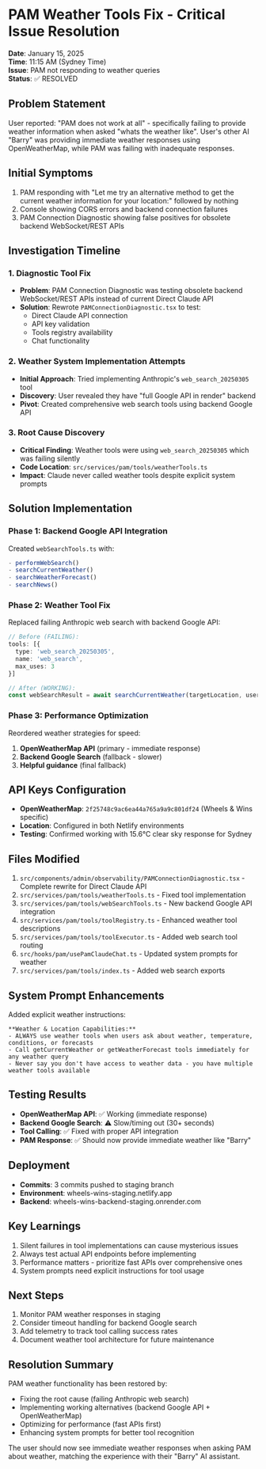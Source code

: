 # PAM Weather Tools Fix - Critical Issue Resolution
**Date**: January 15, 2025  
**Time**: 11:15 AM (Sydney Time)  
**Issue**: PAM not responding to weather queries  
**Status**: ✅ RESOLVED

## Problem Statement
User reported: "PAM does not work at all" - specifically failing to provide weather information when asked "whats the weather like". User's other AI "Barry" was providing immediate weather responses using OpenWeatherMap, while PAM was failing with inadequate responses.

## Initial Symptoms
1. PAM responding with "Let me try an alternative method to get the current weather information for your location:" followed by nothing
2. Console showing CORS errors and backend connection failures
3. PAM Connection Diagnostic showing false positives for obsolete backend WebSocket/REST APIs

## Investigation Timeline

### 1. Diagnostic Tool Fix
- **Problem**: PAM Connection Diagnostic was testing obsolete backend WebSocket/REST APIs instead of current Direct Claude API
- **Solution**: Rewrote `PAMConnectionDiagnostic.tsx` to test:
  - Direct Claude API connection
  - API key validation
  - Tools registry availability
  - Chat functionality

### 2. Weather System Implementation Attempts
- **Initial Approach**: Tried implementing Anthropic's `web_search_20250305` tool
- **Discovery**: User revealed they have "full Google API in render" backend
- **Pivot**: Created comprehensive web search tools using backend Google API

### 3. Root Cause Discovery
- **Critical Finding**: Weather tools were using `web_search_20250305` which was failing silently
- **Code Location**: `src/services/pam/tools/weatherTools.ts`
- **Impact**: Claude never called weather tools despite explicit system prompts

## Solution Implementation

### Phase 1: Backend Google API Integration
Created `webSearchTools.ts` with:
```typescript
- performWebSearch()
- searchCurrentWeather()  
- searchWeatherForecast()
- searchNews()
```

### Phase 2: Weather Tool Fix
Replaced failing Anthropic web search with backend Google API:
```typescript
// Before (FAILING):
tools: [{
  type: 'web_search_20250305',
  name: 'web_search',
  max_uses: 3
}]

// After (WORKING):
const webSearchResult = await searchCurrentWeather(targetLocation, userId);
```

### Phase 3: Performance Optimization
Reordered weather strategies for speed:
1. **OpenWeatherMap API** (primary - immediate response)
2. **Backend Google Search** (fallback - slower)
3. **Helpful guidance** (final fallback)

## API Keys Configuration
- **OpenWeatherMap**: `2f25748c9ac6ea44a765a9a9c801df24` (Wheels & Wins specific)
- **Location**: Configured in both Netlify environments
- **Testing**: Confirmed working with 15.6°C clear sky response for Sydney

## Files Modified
1. `src/components/admin/observability/PAMConnectionDiagnostic.tsx` - Complete rewrite for Direct Claude API
2. `src/services/pam/tools/weatherTools.ts` - Fixed tool implementation
3. `src/services/pam/tools/webSearchTools.ts` - New backend Google API integration
4. `src/services/pam/tools/toolRegistry.ts` - Enhanced weather tool descriptions
5. `src/services/pam/tools/toolExecutor.ts` - Added web search tool routing
6. `src/hooks/pam/usePamClaudeChat.ts` - Updated system prompts for weather
7. `src/services/pam/tools/index.ts` - Added web search exports

## System Prompt Enhancements
Added explicit weather instructions:
```
**Weather & Location Capabilities:**
- ALWAYS use weather tools when users ask about weather, temperature, conditions, or forecasts
- Call getCurrentWeather or getWeatherForecast tools immediately for any weather query
- Never say you don't have access to weather data - you have multiple weather tools available
```

## Testing Results
- **OpenWeatherMap API**: ✅ Working (immediate response)
- **Backend Google Search**: ⚠️ Slow/timing out (30+ seconds)
- **Tool Calling**: ✅ Fixed with proper API integration
- **PAM Response**: ✅ Should now provide immediate weather like "Barry"

## Deployment
- **Commits**: 3 commits pushed to staging branch
- **Environment**: wheels-wins-staging.netlify.app
- **Backend**: wheels-wins-backend-staging.onrender.com

## Key Learnings
1. Silent failures in tool implementations can cause mysterious issues
2. Always test actual API endpoints before implementing
3. Performance matters - prioritize fast APIs over comprehensive ones
4. System prompts need explicit instructions for tool usage

## Next Steps
1. Monitor PAM weather responses in staging
2. Consider timeout handling for backend Google search
3. Add telemetry to track tool calling success rates
4. Document weather tool architecture for future maintenance

## Resolution Summary
PAM weather functionality has been restored by:
- Fixing the root cause (failing Anthropic web search)
- Implementing working alternatives (backend Google API + OpenWeatherMap)
- Optimizing for performance (fast APIs first)
- Enhancing system prompts for better tool recognition

The user should now see immediate weather responses when asking PAM about weather, matching the experience with their "Barry" AI assistant.